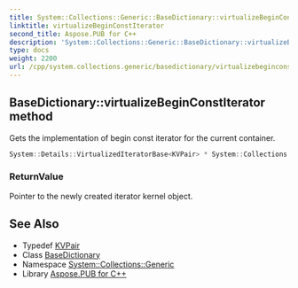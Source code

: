 ```yaml
---
title: System::Collections::Generic::BaseDictionary::virtualizeBeginConstIterator method
linktitle: virtualizeBeginConstIterator
second_title: Aspose.PUB for C++
description: 'System::Collections::Generic::BaseDictionary::virtualizeBeginConstIterator method. Gets the implementation of begin const iterator for the current container in C++.'
type: docs
weight: 2200
url: /cpp/system.collections.generic/basedictionary/virtualizebeginconstiterator/
---
```

## BaseDictionary::virtualizeBeginConstIterator method


Gets the implementation of begin const iterator for the current container.

```cpp
System::Details::VirtualizedIteratorBase<KVPair> * System::Collections::Generic::BaseDictionary<Map>::virtualizeBeginConstIterator() const override
```


### ReturnValue

Pointer to the newly created iterator kernel object.

## See Also

* Typedef [KVPair](../kvpair/)
* Class [BaseDictionary](../)
* Namespace [System::Collections::Generic](../../)
* Library [Aspose.PUB for C++](../../../)
